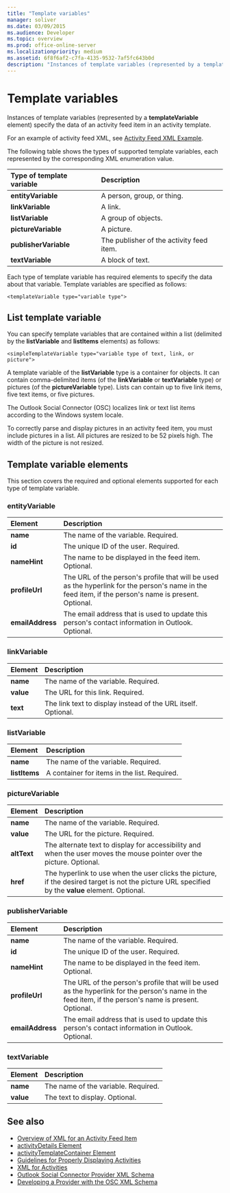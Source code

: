 ```yaml
---
title: "Template variables"
manager: soliver
ms.date: 03/09/2015
ms.audience: Developer
ms.topic: overview
ms.prod: office-online-server
ms.localizationpriority: medium
ms.assetid: 6f8f6af2-c7fa-4135-9532-7af5fc643b0d
description: "Instances of template variables (represented by a templateVariable element) specify the data of an activity feed item in an activity template."
---
```


# Template variables

Instances of template variables (represented by a **templateVariable** element) specify the data of an activity feed item in an activity template. 
  
For an example of activity feed XML, see [Activity Feed XML Example](activity-feed-xml-example.md).

The following table shows the types of supported template variables, each represented by the corresponding XML enumeration value.
  
|**Type of template variable**|**Description**|
|:-----|:-----|
|**entityVariable** <br/> |A person, group, or thing. |
|**linkVariable** <br/> |A link. |
|**listVariable** <br/> |A group of objects. |
|**pictureVariable** <br/> |A picture. |
|**publisherVariable** <br/> |The publisher of the activity feed item. |
|**textVariable** <br/> |A block of text. |
   
Each type of template variable has required elements to specify the data about that variable. Template variables are specified as follows:
  
`<templateVariable type="variable type">`
  
## List template variable

You can specify template variables that are contained within a list (delimited by the **listVariable** and **listItems** elements) as follows: 
  
`<simpleTemplateVariable type="variable type of text, link, or picture">`
  
A template variable of the **listVariable** type is a container for objects. It can contain comma-delimited items (of the **linkVariable** or **textVariable** type) or pictures (of the **pictureVariable** type). Lists can contain up to five link items, five text items, or five pictures. 
  
The Outlook Social Connector (OSC) localizes link or text list items according to the Windows system locale.
  
To correctly parse and display pictures in an activity feed item, you must include pictures in a list. All pictures are resized to be 52 pixels high. The width of the picture is not resized.
  
## Template variable elements

This section covers the required and optional elements supported for each type of template variable.
  
### entityVariable

|**Element**|**Description**|
|:-----|:-----|
|**name** <br/> |The name of the variable. Required. |
|**id** <br/> |The unique ID of the user. Required. |
|**nameHint** <br/> |The name to be displayed in the feed item. Optional. |
|**profileUrl** <br/> |The URL of the person's profile that will be used as the hyperlink for the person's name in the feed item, if the person's name is present. Optional. |
|**emailAddress** <br/> |The email address that is used to update this person's contact information in Outlook. Optional. |
   
### linkVariable

|**Element**|**Description**|
|:-----|:-----|
|**name** <br/> |The name of the variable. Required. |
|**value** <br/> |The URL for this link. Required. |
|**text** <br/> |The link text to display instead of the URL itself. Optional. |
   
### listVariable

|**Element**|**Description**|
|:-----|:-----|
|**name** <br/> |The name of the variable. Required. |
|**listItems** <br/> |A container for items in the list. Required. |
   
### pictureVariable

|**Element**|**Description**|
|:-----|:-----|
|**name** <br/> |The name of the variable. Required. |
|**value** <br/> |The URL for the picture. Required. |
|**altText** <br/> |The alternate text to display for accessibility and when the user moves the mouse pointer over the picture. Optional. |
|**href** <br/> |The hyperlink to use when the user clicks the picture, if the desired target is not the picture URL specified by the **value** element. Optional. |
   
### publisherVariable

|**Element**|**Description**|
|:-----|:-----|
|**name** <br/> |The name of the variable. Required. |
|**id** <br/> |The unique ID of the user. Required. |
|**nameHint** <br/> |The name to be displayed in the feed item. Optional. |
|**profileUrl** <br/> |The URL of the person's profile that will be used as the hyperlink for the person's name in the feed item, if the person's name is present. Optional. |
|**emailAddress** <br/> |The email address that is used to update this person's contact information in Outlook. Optional. |
   
### textVariable

|**Element**|**Description**|
|:-----|:-----|
|**name** <br/> |The name of the variable. Required. |
|**value** <br/> |The text to display. Optional. |
   
## See also

- [Overview of XML for an Activity Feed Item](overview-of-xml-for-an-activity-feed-item.md)  
- [activityDetails Element](activitydetails-element.md)  
- [activityTemplateContainer Element](activitytemplatecontainer-element.md)  
- [Guidelines for Properly Displaying Activities](guidelines-for-properly-displaying-activities.md)  
- [XML for Activities](xml-for-activities.md)  
- [Outlook Social Connector Provider XML Schema](outlook-social-connector-provider-xml-schema.md)
- [Developing a Provider with the OSC XML Schema](developing-a-provider-with-the-osc-xml-schema.md)

